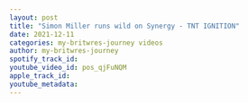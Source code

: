 ```yaml
---
layout: post
title: "Simon Miller runs wild on Synergy - TNT IGNITION"
date: 2021-12-11
categories: my-britwres-journey videos
author: my-britwres-journey
spotify_track_id: 
youtube_video_id: pos_qjFuNQM
apple_track_id: 
youtube_metadata: 
---
```

